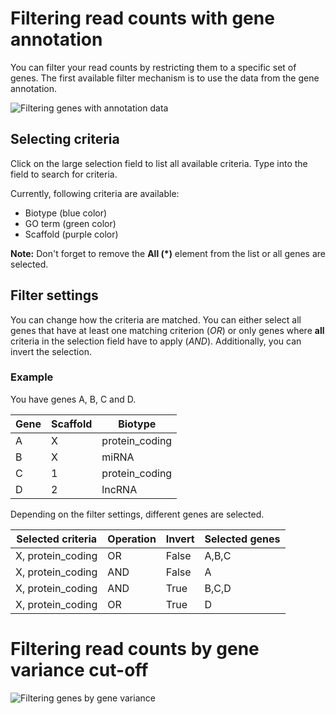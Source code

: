 # Filtering read counts with gene annotation

You can filter your read counts by restricting them to a specific set of genes.
The first available filter mechanism is to use the data from the gene annotation.

![Filtering genes with annotation data](helppages/geneFilterByAnnotation.png)

## Selecting criteria

Click on the large selection field to list all available criteria. Type into the
field to search for criteria.

Currently, following criteria are available:

* Biotype (blue color)
* GO term (green color)
* Scaffold (purple color)

**Note:** Don't forget to remove the **All (*)** element from the list or all genes
are selected.

## Filter settings

You can change how the criteria are matched. You can either select all genes that
have at least one matching criterion (*OR*) or only genes where **all** criteria
in the selection field have to apply (*AND*). Additionally, you can invert the selection.

### Example

You have genes A, B, C and D.

| Gene | Scaffold | Biotype        |
|------|----------|----------------|
| A    | X        | protein_coding |
| B    | X        | miRNA          |
| C    | 1        | protein_coding |
| D    | 2        | lncRNA         |

Depending on the filter settings, different genes are selected.

| Selected criteria | Operation | Invert | Selected genes |
|-------------------|-----------|--------|----------------|
| X, protein_coding | OR        | False  | A,B,C          |
| X, protein_coding | AND       | False  | A              |
| X, protein_coding | AND       | True   | B,C,D          |
| X, protein_coding | OR        | True   | D              |


# Filtering read counts by gene variance cut-off

![Filtering genes by gene variance](helppages/geneFilterByVariance.png)
